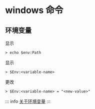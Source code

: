 # windows 命令

## 环境变量

显示

```shell
> echo $env:Path
```

显示

```shell
> $Env:<variable-name>
```

更改

```shell
> $Env:<variable-name> = "<new-value>"
```

::: info
[关于环境变量](https://learn.microsoft.com/zh-cn/powershell/module/microsoft.powershell.core/about/about_environment_variables?view=powershell-7.4)
:::
